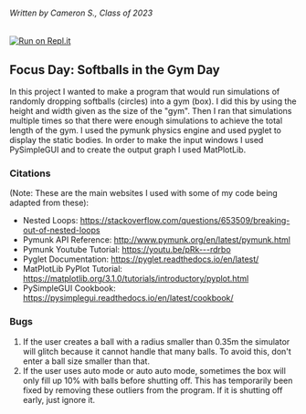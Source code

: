 ###### Written by Cameron S., Class of 2023
[![Run on Repl.it](https://repl.it/badge/github/athenian-ct-projects/CamShaft54-ff-project)](https://repl.it/github/athenian-ct-projects/CamShaft54-ff-project)

## Focus Day: Softballs in the Gym Day
In this project I wanted to make a program that would run simulations of randomly dropping softballs (circles) into
a gym (box). I did this by using the height and width given as the size of the "gym". Then I ran that simulations multiple
times so that there were enough simulations to achieve the total length of the gym. I used the pymunk physics engine and
used pyglet to display the static bodies. In order to make the input windows I used PySimpleGUI and to create the output
graph I used MatPlotLib.

### Citations
(Note: These are the main websites I used with some of my code being adapted from these):
* Nested Loops: https://stackoverflow.com/questions/653509/breaking-out-of-nested-loops
* Pymunk API Reference: http://www.pymunk.org/en/latest/pymunk.html
* Pymunk Youtube Tutorial: https://youtu.be/pRk---rdrbo
* Pyglet Documentation: https://pyglet.readthedocs.io/en/latest/
* MatPlotLib PyPlot Tutorial: https://matplotlib.org/3.1.0/tutorials/introductory/pyplot.html
* PySimpleGUI Cookbook: https://pysimplegui.readthedocs.io/en/latest/cookbook/

### Bugs
1. If the user creates a ball with a radius smaller than 0.35m the simulator will glitch because it cannot handle that many
balls. To avoid this, don't enter a ball size smaller than that.
2. If the user uses auto mode or auto auto mode, sometimes the box will only fill up 10% with balls before shutting off. This has
temporarily been fixed by removing these outliers from the program. If it is shutting off early, just ignore it.
